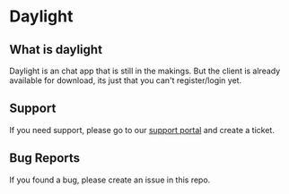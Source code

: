 # Daylight

## What is daylight

Daylight is an chat app that is still in the makings. But the client is already available for download, its just that you can't register/login yet.

## Support

If you need support, please go to our [support portal](https://support.dlight.xyz) and create a ticket.

## Bug Reports

If you found a bug, please create an issue in this repo.
